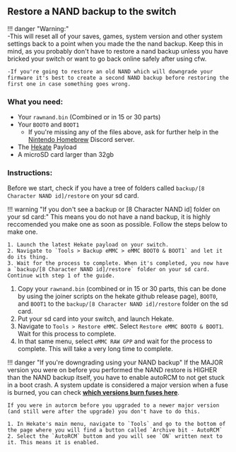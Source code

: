 ## Restore a NAND backup to the switch

!!! danger "Warning:" 	
	-This will reset all of your saves, games, system version and other system settings back to a point when you made the the nand backup. Keep this in mind, as you probably don't have to restore a nand backup unless you have bricked your switch or want to go back online safely after using cfw.
	
	-If you're going to restore an old NAND which will downgrade your firmware it's best to create a second NAND backup before restoring the first one in case something goes wrong.

### What you need:
- Your `rawnand.bin` (Combined or in 15 or 30 parts)
- Your `BOOT0` and `BOOT1`
	- If you're missing any of the files above, ask for further help in the [Nintendo Homebrew](https://discord.gg/C29hYvh) Discord server.
- The <a href="https://github.com/CTCaer/hekate/releases/" target="_blank">Hekate</a> Payload
- A microSD card larger than 32gb

### Instructions:

Before we start, check if you have a tree of folders called `backup/[8 Character NAND id]/restore` on your sd card.

!!! warning "If you don't see a backup or [8 Character NAND id] folder on your sd card:"
	This means you do not have a nand backup, it is highly reccomended you make one as soon as possible. Follow the steps below to make one.

	1. Launch the latest Hekate payload on your switch.
	2. Navigate to `Tools > Backup eMMC > eMMC BOOT0 & BOOT1` and let it do its thing.
	3. Wait for the process to complete. When it's completed, you now have a `backup/[8 Character NAND id]/restore` folder on your sd card. Continue with step 1 of the guide.

1. Copy your `rawnand.bin` (combined or in 15 or 30 parts, this can be done by using the joiner scripts on the hekate github release page), `BOOT0`, and `BOOT1` to the 	`backup/[8 Character NAND id]/restore` folder on the sd card.
2. Put your sd card into your switch, and launch Hekate.
3. Navigate to `Tools > Restore eMMC`. Select `Restore eMMC BOOT0 & BOOT1`. Wait for this process to complete.
4. In that same menu, select `eMMC RAW GPP` and wait for the process to complete. This will take a very long time to complete.

!!! danger "If you're downgrading using your NAND backup"
	If the MAJOR version you were on before you performed the NAND restore is HIGHER than the NAND backup itself, you have to enable autoRCM to not get stuck in a boot crash.
	A system update is considered a major version when a fuse is burned, you can check **<a href="https://switchbrew.org/wiki/Fuses#Anti-downgrade" target=blank>which versions burn fuses here</a>**.

	If you were in autorcm before you upgraded to a newer major version (and still were after the upgrade) you don't have to do this.

	1. In Hekate's main menu, navigate to `Tools` and go to the bottom of the page where you will find a button called `Archive bit - AutoRCM`
	2. Select the `AutoRCM` buttom and you will see `ON` written next to it. This means it is enabled.
